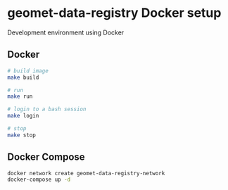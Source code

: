 # geomet-data-registry Docker setup

Development environment using Docker

## Docker

```bash
# build image
make build

# run
make run

# login to a bash session
make login

# stop
make stop
```

## Docker Compose

```bash
docker network create geomet-data-registry-network
docker-compose up -d
```

